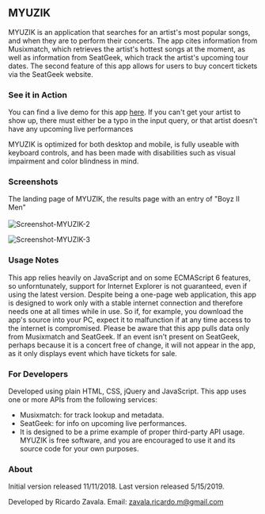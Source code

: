 <h2>MYUZIK</h2>

MYUZIK is an application that searches for an artist's most popular songs, and when they are to perform their concerts. 
The app cites information from Musixmatch, which retrieves the artist's hottest songs at the moment, as well as information from SeatGeek, which 
track the artist's upcoming tour dates. The second feature of this app allows for users to buy concert tickets via the SeatGeek website.

<h3>See it in Action</h3>

You can find a live demo for this app <a href="https://api-capstone-revision--johnmexico.repl.co/">here</a>. If you can't get your artist to show up, there must either be a typo in the input query, or that artist doesn't have any upcoming live performances

MYUZIK is optimized for both desktop and mobile, is fully useable with keyboard controls, and has been made with disabilities such as visual impairment and color blindness in mind.

<h3>Screenshots</h3>
The landing page of MYUZIK, the results page with an entry of "Boyz II Men" <br /><br />
<img src="https://i.ibb.co/wSXvCzx/Screenshot-MYUZIK-2.png" alt="Screenshot-MYUZIK-2" border="0"><br />

<img src="https://i.ibb.co/tYy86xF/Screenshot-MYUZIK-3.png" alt="Screenshot-MYUZIK-3" border="0"><br />

<h3>Usage Notes</h3>

This app relies heavily on JavaScript and on some ECMAScript 6 features, so unforntunately, support for Internet Explorer is not guaranteed, even if using the latest version.
Despite being a one-page web application, this app is designed to work only with a stable internet connection and therefore needs one at all times while in use. So if, for example, you download the app's source into your PC, expect it to malfunction if at any time access to the internet is compromised.
Please be aware that this app pulls data only from Musixmatch and SeatGeek. If an event isn't present on SeatGeek, perhaps because it is a concert free of change, it will not appear in the app, as it only displays event which have tickets for sale.

<h3>For Developers</h3>
Developed using plain HTML, CSS, jQuery and JavaScript. This app uses one or more APIs from the following services: <br>
<ul>
<li>Musixmatch: for track lookup and metadata.</li>
<li>SeatGeek: for info on upcoming live performances.</li>
<li>It is designed to be a prime example of proper third-party API usage. MYUZIK is free software, and you are encouraged to use it and its source code for your own purposes. </li>
</ul>

<h3>About</h3>

Initial version released 11/11/2018.
Last version released 5/15/2019.

Developed by Ricardo Zavala. Email: zavala.ricardo.m@gmail.com
